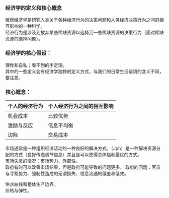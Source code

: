 ### 经济学的定义和核心概念

微观经济学是研究人类关于各种经济行为的决策问题和人类经济决策行为之间的相互影响的一种科学。  
经济行为是涉及到放弃某些稀缺资源以选择另一些稀缺资源的决策行为（面对稀缺资源的选择问题）。

### 经济学的核心假设：  

理性和自私；看不到的手定理。  
其中的一些定义会有经济学独特的定义方式，与我们的日常生活语境的含义不同，要注意。

### 核心概念：  

| 个人的经济行为 | 个人经济行为之间的相互影响 |
| :----------- | :------------- |
| 机会成本      | 比较优势  |
| 激励与反应    | 信息不均衡    |
| 边际          | 交易成本      |

市场通常是一种组织经济活动的一种良好的解决方式。（Jph）是一种解决资源分配的方式（良好传递调节信息）并且是可以使得总体福利最优的方式。  
市场失灵的情况：市场势力、外部性。  
政府有时可以改善市场结果，但是政府可能导致的问题更多。
政府的问题：官员与寻租势力、强制性造成的无谓损失、信息流通的偏差和低效。

供求曲线和整体生产边界。  
价格与弹性。
